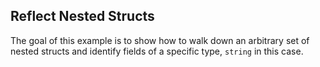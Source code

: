 Reflect Nested Structs
----------------------

The goal of this example is to show how to walk down an arbitrary set
of nested structs and identify fields of a specific type, `string` in
this case.
